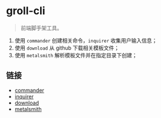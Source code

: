 # groll-cli

> 前端脚手架工具。

1. 使用 `commander` 创建相关命令，`inquirer` 收集用户输入信息；
2. 使用 `download` 从 github 下载相关模板文件；
3. 使用 `metalsmith` 解析模板文件并在指定目录下创建；

## 链接

- [commander](https://www.npmjs.com/package/commander)
- [inquirer](https://www.npmjs.com/package/inquirer)
- [download](https://www.npmjs.com/package/download)
- [metalsmith](http://www.metalsmith.io/)
